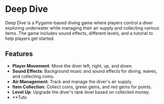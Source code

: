 # Deep Dive

Deep Dive is a Pygame-based diving game where players control a diver exploring underwater while managing their air supply and collecting various items. The game includes sound effects, different levels, and a tutorial to help players get started.

## Features

- **Player Movement**: Move the diver left, right, up, and down.
- **Sound Effects**: Background music and sound effects for diving, waves, and collecting coins.
- **Air Management**: Track and manage the diver's air supply.
- **Item Collection**: Collect coins, green gems, and red gems for points.
- **Level Up**: Upgrade the diver's tank level based on collected money.
- **Tuto
